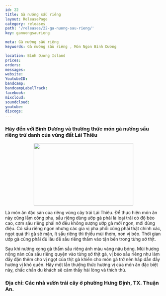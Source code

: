 ```yaml
---
id: 22
title: Gà nướng sầu riêng
layout: ReleasePage
category: releases
path: '/releases/22-ga-nuong-sau-rieng/'
key: ganuongsaurieng

meta: Gà nướng sầu riêng
keywords: Gà nướng sầu riêng , Món Ngon Bình Dương

location: Bình Dương Island
prices: 
orders: 
messages:
website: 
YoutubeID: 
bandcamp: 
bandcampLabelTrack: 
facebook: 
mixcloud: 
soundcloud: 
youtube: 
discogs: 
---
```

<h3>Hãy đến với Bình Dương và thưởng thức món gà nướng sầu riêng trứ danh của vùng đất Lái Thiêu</h3>

  <div align="center"><img src="http://dulichbinhduong.org.vn/uploads/news/ga%20ri%C3%AAng-1404203904.jpg" width="320px" height="200px"></div>

Là món ăn đặc sản của riêng vùng cây trái Lái Thiêu. Để thực hiện món ăn này cũng lắm công phu, sầu riêng dùng ướp gà phải là loại trái có độ béo cao, cơm sầu riêng phải nở đều không sượng ướp gà mới ngon, mới đúng điệu. Có sầu riêng ngon nhưng các gia vị pha phối cũng phải thật chính xác, ngọt quá thì gà sẽ mặn, ít sầu riêng thì thiếu mùi thơm, non vị béo. Thời gian ướp gà cũng phải đủ lâu để sầu riêng thấm vào tận bên trong từng sớ thịt.

Sau khi nướng xong gà thấm sầu riêng ánh màu vàng nâu bóng. Mùi hương nồng nàn của sầu riêng quyện vào từng sớ thịt gà, vị béo sầu riêng như làm đầy đặn thêm cho vị ngọt của thịt gà khiến cho món gà trở nên hấp dẫn đầy hương vị khó quên. Hãy một lần thưởng thức hương vị của món ăn đặc biệt này, chắc chắn du khách sẽ cảm thấy hài lòng và thích thú.

<h3>Địa chỉ: Các nhà vườn trái cây ở phường Hưng Định, TX. Thuận An.</h3>
